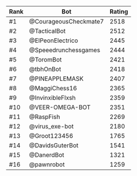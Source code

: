 Rank|Bot|Rating
---|---|---
#1|@CourageousCheckmate7|2518
#2|@TacticalBot|2512
#3|@ElPeonElectrico|2445
#4|@Speeedrunchessgames|2444
#5|@ToromBot|2421
#6|@tbhOnBot|2418
#7|@PINEAPPLEMASK|2407
#8|@MaggiChess16|2365
#9|@InvinxibleFlxsh|2359
#10|@VEER-OMEGA-BOT|2351
#11|@RaspFish|2269
#12|@virus_exe-bot|2180
#13|@Groot123456|1765
#14|@DavidsGuterBot|1541
#15|@DanerdBot|1321
#16|@pawnrobot|1259
